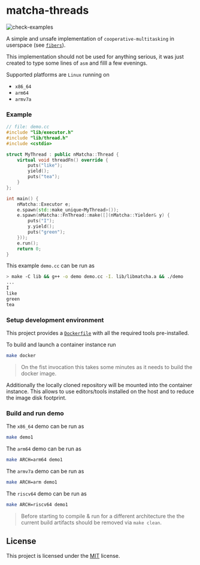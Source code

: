 # matcha-threads
![check-examples][badge_check_examples]

A simple and unsafe implementation of `cooperative-multitasking` in userspace
(see [`fibers`][fiber_wiki]).

This implementation should not be used for anything serious, it was just
created to type some lines of `asm` and filll a few evenings.

Supported platforms are `Linux` running on
- `x86_64`
- `arm64`
- `armv7a`

### Example

```cpp
// file: demo.cc
#include "lib/executor.h"
#include "lib/thread.h"
#include <cstdio>

struct MyThread : public nMatcha::Thread {
    virtual void threadFn() override {
        puts("like");
        yield();
        puts("tea");
    }
};

int main() {
    nMatcha::Executor e;
    e.spawn(std::make_unique<MyThread>());
    e.spawn(nMatcha::FnThread::make([](nMatcha::Yielder& y) {
        puts("I");
        y.yield();
        puts("green");
    }));
    e.run();
    return 0;
}
```

This example `demo.cc` can be run as
```bash
> make -C lib && g++ -o demo demo.cc -I. lib/libmatcha.a && ./demo
...
I
like
green
tea
```

### Setup development environment
This project provides a [`Dockerfile`](docker/Dockerfile) with all the required
tools pre-installed.

To build and launch a container instance run
```bash
make docker
```
> On the fist invocation this takes some minutes as it needs to build the
> docker image.

Additionally the locally cloned repository will be mounted into the container
instance. This allows to use editors/tools installed on the host and to reduce
the image disk footprint.

### Build and run demo
The `x86_64` demo can be run as
```bash
make demo1
```
The `arm64` demo can be run as
```bash
make ARCH=arm64 demo1
```
The `armv7a` demo can be run as
```bash
make ARCH=arm demo1
```
The `riscv64` demo can be run as
```bash
make ARCH=riscv64 demo1
```
> Before starting to compile & run for a different architecture the the current
> build artifacts should be removed via `make clean`.

## License
This project is licensed under the [MIT](LICENSE) license.

[fiber_wiki]: https://en.wikipedia.org/wiki/Fiber_(computer_science)
[badge_check_examples]: https://github.com/johannst/matcha-threads/workflows/check-examples/badge.svg
